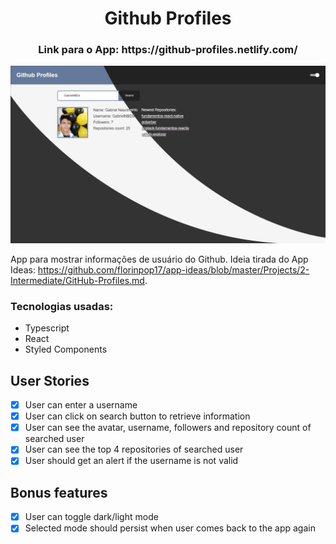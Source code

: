 <h1 align=center >Github Profiles</h1>

<h3 align=center>Link para o App: https://github-profiles.netlify.com/</h3>

<p align=center>
  <img src="assets/ghprofiles.png" width=800px />
</p>

App para mostrar informações de usuário do Github. Ideia tirada do App Ideas: https://github.com/florinpop17/app-ideas/blob/master/Projects/2-Intermediate/GitHub-Profiles.md.


### Tecnologias usadas:
  - Typescript
  - React
  - Styled Components

## User Stories

-   [x] User can enter a username
-   [x] User can click on search button to retrieve information
-   [x] User can see the avatar, username, followers and repository count of searched user
-   [x] User can see the top 4 repositories of searched user
-   [x] User should get an alert if the username is not valid

## Bonus features
-  [x] User can toggle dark/light mode
-  [x] Selected mode should persist when user comes back to the app again
